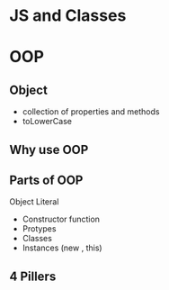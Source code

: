 # JS and Classes

# OOP

## Object
- collection of properties and methods
- toLowerCase

## Why use OOP

## Parts of OOP
Object Literal

- Constructor function
- Protypes 
- Classes
- Instances (new , this)

## 4 Pillers
